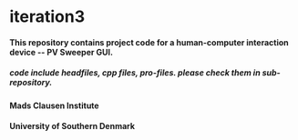 # iteration3

#### This repository contains project code for a human-computer interaction device -- PV Sweeper GUI.

##### code include headfiles, cpp files, pro-files. please check them in sub-repository.

#### Mads Clausen Institute
#### University of Southern Denmark
